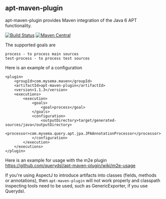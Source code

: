 ## apt-maven-plugin

apt-maven-plugin provides Maven integration of the Java 6 APT functionality.

[![Build Status](https://travis-ci.org/querydsl/apt-maven-plugin.svg?branch=master)](https://travis-ci.org/querydsl/apt-maven-plugin)
[![Maven Central](https://maven-badges.herokuapp.com/maven-central/com.mysema.maven/apt-maven-plugin/badge.svg)](https://maven-badges.herokuapp.com/com.mysema.maven/apt-maven-plugin/spring-data-mock)

The supported goals are

    process - to process main sources
    test-process - to process test sources

Here is an example of a configuration

    <plugin>
        <groupId>com.mysema.maven</groupId>
        <artifactId>apt-maven-plugin</artifactId>
        <version>1.1.3</version>
        <executions>
            <execution>
                <goals>
                    <goal>process</goal>
                </goals>
                <configuration>
                    <outputDirectory>target/generated-sources/java</outputDirectory>
                    <processor>com.mysema.query.apt.jpa.JPAAnnotationProcessor</processor>
                </configuration>
            </execution>
        </executions>
    </plugin>

Here is an example for usage with the m2e plugin https://github.com/querydsl/apt-maven-plugin/wiki/m2e-usage

If you're using AspectJ to introduce artifacts into classes (fields, methods or annotations), then 
`apt-maven-plugin` will not work properly and classpath inspecting tools need to be used, such as GenericExporter, 
if you use Querydsl.



